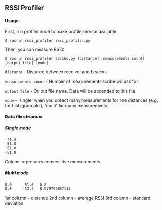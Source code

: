 ## RSSI Profiler

#### Usage 
First, run profiler node to make profile service available:
```
$ rosrun rssi_profiler rssi_profiler.py
```
Then, you can measure RSSI:
```
$ rosrun rssi_profiler scribe.py [distance] [measurements count] [output file] [mode]
```

`distance` - Distance between receiver and beacon.

`measurements count` - Number of measurements scribe will ask for.

`output file` - Output file name. Data will be appended to this file.

`mode` - 'single' when you collect many measurements for one distances (e.g. for histogram plot), 'multi' for many measurements

#### Data file structure

##### Single mode
```
-48.0
-51.0
-51.0
-51.0
```

Column represents consecutive measurements.

##### Multi mode
```
0.0     -51.6   0.8
0.0     -53.2   0.979795897113
```

1st column - distance
2nd column - average RSSI
3rd column - standard deviation